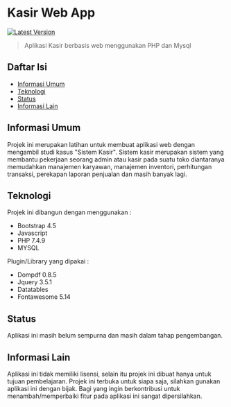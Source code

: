 # Kasir Web App

<a href="#"><img src="https://img.shields.io/badge/Version-1.1-blue" alt="Latest Version"></a>

> Aplikasi Kasir berbasis web menggunakan PHP dan Mysql

## Daftar Isi
* [Informasi Umum](#informasi-umum)
* [Teknologi](#teknologi)
* [Status](#status)
* [Informasi Lain](#informasi-lain)

## Informasi Umum
Projek ini merupakan latihan untuk membuat aplikasi web dengan mengambil studi kasus "Sistem Kasir". Sistem kasir merupakan sistem yang membantu pekerjaan seorang admin atau kasir pada suatu toko diantaranya memudahkan manajemen karyawan, manajemen inventori, perhitungan transaksi, perekapan laporan penjualan dan masih banyak lagi.

## Teknologi
Projek ini dibangun dengan menggunakan :
* Bootstrap 4.5
* Javascript
* PHP 7.4.9
* MYSQL

Plugin/Library yang dipakai :
* Dompdf 0.8.5
* Jquery 3.5.1
* Datatables
* Fontawesome 5.14

## Status
Aplikasi ini masih belum sempurna dan masih dalam tahap pengembangan.

## Informasi Lain
Aplikasi ini tidak memiliki lisensi, selain itu projek ini dibuat hanya untuk tujuan pembelajaran. Projek ini terbuka untuk siapa saja, silahkan gunakan aplikasi ini dengan bijak. Bagi yang ingin berkontribusi untuk menambah/memperbaiki fitur pada aplikasi ini sangat dipersilahkan.
